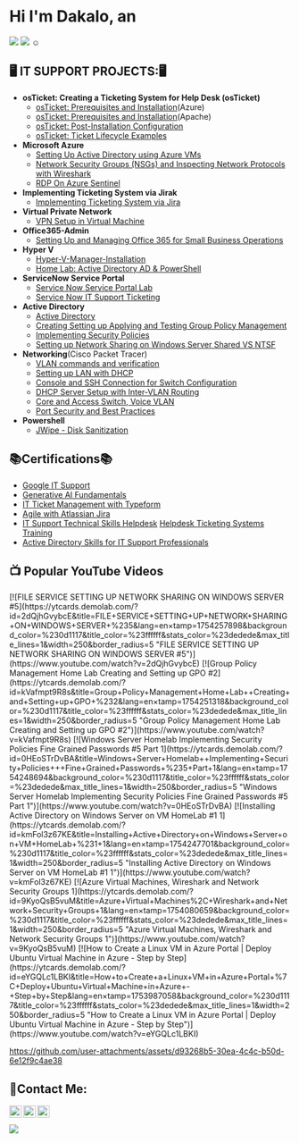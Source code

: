 # Hi I'm Dakalo, an 
<a href="https://github.com/Dakalo-Ndonde15/"><img src="https://img.shields.io/badge/_IT_SUPPORT_SPECIALIST-blue?style=for-the-badge"></a>
<a href="https://www.youtube.com/@dakalondonde"><img src="https://img.shields.io/badge/-YOUTUBER-red?style=for-the-badge&logo=youtube&logoSize=auto&color=%23E10600"></a>&nbsp;☺

<h2>🖥️ IT SUPPORT PROJECTS:🖥️</h2>

- <b>osTicket: Creating a Ticketing System for Help Desk (osTicket)</b>
  - [osTicket: Prerequisites and Installation](https://github.com/Dakalo-Ndonde15/osTicket-Prereqs)(Azure)
  -  [osTicket: Prerequisites and Installation](https://github.com/Dakalo-Ndonde15/osTicket-Prereqs/blob/osTicket/osTicket-Pereqs-V2.md)(Apache)
  - [osTicket: Post-Installation Configuration](https://github.com/Dakalo-Ndonde15/osTicket-Prereqs/blob/osTicket/Post-Install-Config.md)
  - [osTicket: Ticket Lifecycle Examples](https://github.com/Dakalo-Ndonde15/osTicket-Prereqs/blob/osTicket/Ticket-Lifecycle-Examples.md)
- <b>Microsoft Azure </b>
  - [Setting Up Active Directory using Azure VMs](https://github.com/Dakalo-Ndonde15/Configure-AD)
  - [Network Security Groups (NSGs) and Inspecting Network Protocols with Wireshark](https://github.com/Dakalo-Ndonde15/Azure-Network-Protocols)
  - [RDP On Azure Sentinel](https://github.com/Dakalo-Ndonde15/Configure-AD/blob/NSG/RDP-on-Azure-Sentinel.md)
- <b>Implementing Ticketing System via Jirak</b>
  - [Implementing Ticketing System via Jira](https://github.com/Dakalo-Ndonde15/Ticketing-System)
- <b>Virtual Private Network</b>
  - [VPN Setup in Virtual Machine](https://github.com/Dakalo-Ndonde15/Setting-Up-A-VPN)
- <b>Office365-Admin</b>
   - [Setting Up and Managing Office 365 for Small Business Operations](https://github.com/Dakalo-Ndonde15/Setting-Up-A-VPN/blob/365/O365-Admin.md)
- <b>Hyper V</b>
   - [Hyper-V-Manager-Installation](https://github.com/Dakalo-Ndonde15/Setting-Up-A-VPN/blob/365/Hyper-V-Manager-Installation.md)
   - [Home Lab: Active Directory AD & PowerShell](https://github.com/Dakalo-Ndonde15/HomeLab-AD-Powershell)
- <b>ServiceNow Service Portal</b>
   - [Service Now Service Portal Lab ](https://github.com/Dakalo-Ndonde15/Setting-Up-A-VPN/blob/365/ServiceNow-Service-Portal.md)
   - [Service Now IT Support Ticketing ](https://github.com/Dakalo-Ndonde15/Setting-Up-A-VPN/blob/365/ServiceNow-Ticketing.md)
- <b>Active Directory</b>
   - [Active Directory ](https://github.com/Dakalo-Ndonde15/Active-Directory)
   - [Creating Setting up Applying and Testing Group Policy Management](https://github.com/Dakalo-Ndonde15/Active-Directory/blob/Domain/Group-Policy-Management.md)
   - [Implementing Security Policies](https://github.com/Dakalo-Ndonde15/Active-Directory/blob/Domain/Security-Policies.md)
   - [Setting up Network Sharing on Windows Server Shared VS NTSF](https://github.com/Dakalo-Ndonde15/Active-Directory/blob/Domain/Network-Sharing.md)
-  <b>Networking</b>(Cisco Packet Tracer)
   - [VLAN commands and verification](https://github.com/Dakalo-Ndonde15/Switch-Configuration)
   - [Setting up LAN with DHCP](https://github.com/Dakalo-Ndonde15/Switch-Configuration/blob/Cisco-Packet-Tracer/LAN-Setup.md)
   - [Console and SSH Connection for Switch Configuration](https://github.com/Dakalo-Ndonde15/Switch-Configuration/blob/Cisco-Packet-Tracer/SSH-Switch-Config.md)
   - [DHCP Server Setup with Inter-VLAN Routing](https://github.com/Dakalo-Ndonde15/Switch-Configuration/blob/Cisco-Packet-Tracer/DHCP-Server-Setup.md)
   - [Core and Access Switch, Voice VLAN](https://github.com/Dakalo-Ndonde15/Switch-Configuration/blob/Cisco-Packet-Tracer/VLAN-Configuration.md)
   - [Port Security and Best Practices](https://github.com/Dakalo-Ndonde15/Switch-Configuration/blob/Cisco-Packet-Tracer/Port-Security.md)
  - <b>Powershell</b>
     - [JWipe - Disk Sanitization](https://github.com/Dakalo-Ndonde15/Jwipe.PowerShell)
       
 <h2>📚Certifications📚</h2>
 
- [Google IT Support](https://www.coursera.org/account/accomplishments/professional-cert/2UTCZBLMU7VY)
- [Generative AI Fundamentals](https://www.coursera.org/account/accomplishments/specialization/H4WKY1NGRQPA)
- [IT Ticket Management with Typeform](https://www.coursera.org/account/accomplishments/verify/FQYRMV64QHYX)
- [Agile with Atlassian Jira](https://www.coursera.org/account/accomplishments/verify/5OCJ2Z3V9C4N)
- [IT Support Technical Skills Helpdesk](https://www.udemy.com/certificate/UC-7e49c670-8029-46f4-99f3-65594d92d781/)
  [Helpdesk Ticketing Systems Training](https://www.udemy.com/course/help-desk-ticketing-systems-training/learn/lecture/35230818?start=465#overview)
- [Active Directory Skills for IT Support Professionals](https://www.udemy.com/course/active-directory-skills-for-it-support-professionals/learn/lecture/32003824?start=0#overview)

<h2>📺 Popular YouTube Videos</h2>
<!-- BEGIN YOUTUBE-CARDS -->
[![FILE SERVICE SETTING UP NETWORK SHARING ON WINDOWS SERVER #5](https://ytcards.demolab.com/?id=2dQjhGvybcE&title=FILE+SERVICE+SETTING+UP+NETWORK+SHARING+ON+WINDOWS+SERVER+%235&lang=en&timestamp=1754257898&background_color=%230d1117&title_color=%23ffffff&stats_color=%23dedede&max_title_lines=1&width=250&border_radius=5 "FILE SERVICE SETTING UP NETWORK SHARING ON WINDOWS SERVER #5")](https://www.youtube.com/watch?v=2dQjhGvybcE)
[![Group Policy Management Home Lab  Creating and Setting up GPO #2](https://ytcards.demolab.com/?id=kVafmpt9R8s&title=Group+Policy+Management+Home+Lab++Creating+and+Setting+up+GPO+%232&lang=en&timestamp=1754251318&background_color=%230d1117&title_color=%23ffffff&stats_color=%23dedede&max_title_lines=1&width=250&border_radius=5 "Group Policy Management Home Lab  Creating and Setting up GPO #2")](https://www.youtube.com/watch?v=kVafmpt9R8s)
[![Windows Server Homelab  Implementing Security Policies   Fine Grained Passwords #5 Part 1](https://ytcards.demolab.com/?id=0HEoSTrDvBA&title=Windows+Server+Homelab++Implementing+Security+Policies+++Fine+Grained+Passwords+%235+Part+1&lang=en&timestamp=1754248694&background_color=%230d1117&title_color=%23ffffff&stats_color=%23dedede&max_title_lines=1&width=250&border_radius=5 "Windows Server Homelab  Implementing Security Policies   Fine Grained Passwords #5 Part 1")](https://www.youtube.com/watch?v=0HEoSTrDvBA)
[![Installing Active Directory on Windows Server on VM HomeLab #1 1](https://ytcards.demolab.com/?id=kmFol3z67KE&title=Installing+Active+Directory+on+Windows+Server+on+VM+HomeLab+%231+1&lang=en&timestamp=1754247701&background_color=%230d1117&title_color=%23ffffff&stats_color=%23dedede&max_title_lines=1&width=250&border_radius=5 "Installing Active Directory on Windows Server on VM HomeLab #1 1")](https://www.youtube.com/watch?v=kmFol3z67KE)
[![Azure Virtual Machines, Wireshark and Network Security Groups 1](https://ytcards.demolab.com/?id=9KyoQsB5vuM&title=Azure+Virtual+Machines%2C+Wireshark+and+Network+Security+Groups+1&lang=en&timestamp=1754080659&background_color=%230d1117&title_color=%23ffffff&stats_color=%23dedede&max_title_lines=1&width=250&border_radius=5 "Azure Virtual Machines, Wireshark and Network Security Groups 1")](https://www.youtube.com/watch?v=9KyoQsB5vuM)
[![How to Create a Linux VM in Azure Portal | Deploy Ubuntu Virtual Machine in Azure - Step by Step](https://ytcards.demolab.com/?id=eYGQLc1LBKI&title=How+to+Create+a+Linux+VM+in+Azure+Portal+%7C+Deploy+Ubuntu+Virtual+Machine+in+Azure+-+Step+by+Step&lang=en&timestamp=1753987058&background_color=%230d1117&title_color=%23ffffff&stats_color=%23dedede&max_title_lines=1&width=250&border_radius=5 "How to Create a Linux VM in Azure Portal | Deploy Ubuntu Virtual Machine in Azure - Step by Step")](https://www.youtube.com/watch?v=eYGQLc1LBKI)
<!-- END YOUTUBE-CARDS -->



  https://github.com/user-attachments/assets/d93268b5-30ea-4c4c-b50d-6e12f9c4ae38

<h2> 🤳Contact Me:</h2>

[<img align="left" alt="DakaloNdonde | YouTube" width="22px" src="https://cdn.jsdelivr.net/npm/simple-icons@v3/icons/youtube.svg" />][youtube]
[<img align="left" alt="Dakalondonde | LinkedIn" width="22px" src="https://cdn.jsdelivr.net/npm/simple-icons@v3/icons/linkedin.svg" />][linkedin]
[<img align="left" alt="Dakalondonde | Instagram" width="22px" src="https://cdn.jsdelivr.net/npm/simple-icons@v3/icons/instagram.svg" />][instagram]

[twitter]: https://twitter.com/joshmadakor
[youtube]: https://www.youtube.com/@dakalondonde
[instagram]: https://www.instagram.com/its_phildas_universe/
[linkedin]: https://www.linkedin.com/in/dakalo-ndonde-0281902a7/
<br>
<br>
<a href="http://dakalondonde15.liveblog365.com/page1.html"><img src="https://img.shields.io/badge/_VIEW_MY_RESUME_%2F_PORTFOLIO-purple?style=for-the-badge&logoSize=auto"></a>




<!--
**Dakalo-Ndonde15/Dakalo-Ndonde15** is a ✨ _special_ ✨ repository because its `README.md` (this file) appears on your GitHub profile.

Here are some ideas to get you started:

- 🔭 I’m currently working on ...
- 🌱 I’m currently learning ...
- 👯 I’m looking to collaborate on ...
- 🤔 I’m looking for help with ...
- 💬 Ask me about ...
- 📫 How to reach me: ...
- 😄 Pronouns: ...
- ⚡ Fun fact: ...
-->
